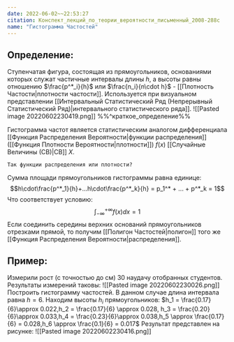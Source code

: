 ```yaml
---
date: 2022-06-02~~22:53:27
citation: Конспект_лекций_по_теории_вероятности_письменный_2008-288с
name: "Гистограмма Частостей"
---
```

## Определение:
Ступенчатая фигура, состоящая из прямоугольников, основаниями которых служат частичные интервалы длины $h$, а высоты равны отношению $\frac{p^*_i}{h}$ или $\frac{n_i}{n\cdot h}$ - [[Плотность Частости|плотности частости]].
Используется при визуальном представлении [[Интервальный Статистический Ряд (Непрерывный Статистический Ряд)|интервального статистического ряда]].
![[Pasted image 20220602230419.png]]
%%^краткое_определение%%


Гистограмма частот является статистическим аналогом дифференциала [[Функция Распределения Вероятности|функции распределения]] ([[Функция Плотности Вероятности|плотности]]) $f(x)$ [[Случайные Величины (СВ)|СВ]] $X$.
```ad-question
Так функции распределения или плотности?
```

Сумма площади прямоугольников гистограммы равна единице:
$$h\cdot\frac{p^*_1}{h}+...h\cdot\frac{p^*_k}{h} = p_1^* + ... + p^*_k = 1$$
Что соответствует условию:
$$\int^{+\infty}_{-\infty}{f(x)dx} = 1$$
Если соединить середины верхних оснований прямоугольников отрезками прямой, то получим [[Полигон Частостей|полигон]] того же [[Функция Распределения Вероятности|распределения]].

## Пример:
Измерили рост (с точностью до см) $30$ наудачу отобранных студентов. Результаты измерений таковы:
![[Pasted image 20220602230026.png]]
Построить гистограмму частостей.
В данном случае длина интервала равна $h = 6$. Находим высоты $h_i$ прямоугольников: $h_1 = \frac{0.17}{6}\approx 0.022,h_2 = \frac{0.17}{6} \approx 0.028, h_3 = \frac{0.20}{6}\approx 0.033,h_4 = \frac{0.23}{6}\approx 0.038,h_5 \approx \frac{0.17}{6} = 0.028,h_6 \approx \frac{0.1}{6} = 0.017$
Результат представлен на рисунке:
![[Pasted image 20220602230416.png]]